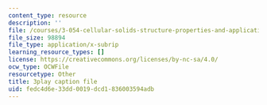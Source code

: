 ```yaml
---
content_type: resource
description: ''
file: /courses/3-054-cellular-solids-structure-properties-and-applications-spring-2015/fedc4d6e33dd0019dcd1836003594adb_yK5SA6HngCY.srt
file_size: 98894
file_type: application/x-subrip
learning_resource_types: []
license: https://creativecommons.org/licenses/by-nc-sa/4.0/
ocw_type: OCWFile
resourcetype: Other
title: 3play caption file
uid: fedc4d6e-33dd-0019-dcd1-836003594adb
---
```

